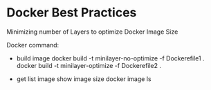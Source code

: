 # Docker Best Practices

Minimizing number of Layers to optimize Docker Image Size

Docker command:

- build image
  docker build -t minilayer-no-optimize -f Dockerefile1 .
  docker build -t minilayer-optimize -f Dockerefile2 .

- get list image show image size
  docker image ls
